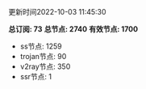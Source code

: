 更新时间2022-10-03 11:45:30

**总订阅: 73**
**总节点: 2740**
**有效节点: 1700**
- ss节点: 1259
- trojan节点: 90
- v2ray节点: 350
- ssr节点: 1
